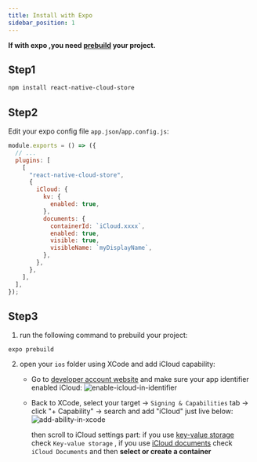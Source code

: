 ```yaml
---
title: Install with Expo
sidebar_position: 1
---
```


**If with expo ,you need [prebuild](https://docs.expo.dev/workflow/expo-cli/#expo-prebuild) your project.**

## Step1
```bash
npm install react-native-cloud-store
```

## Step2
Edit your expo config file `app.json`/`app.config.js`:
```js
module.exports = () => ({
  // ...
  plugins: [
    [
      "react-native-cloud-store",
      {
        iCloud: {
          kv: {
            enabled: true,
          },
          documents: {
            containerId: `iCloud.xxxx`,
            enabled: true,
            visible: true,
            visibleName: `myDisplayName`,
          },
        },
      },
    ],
  ],
});
```

## Step3
1. run the following command to prebuild your project:
  ```shell
  expo prebuild
  ```
2. open your `ios` folder using XCode and add iCloud capability:
   - Go to [developer account website](https://developer.apple.com/account/resources/identifiers/list) and make sure your app identifier enabled iCloud:
     ![enable-icloud-in-identifier](/images/enable-icloud-in-identifier.png)
   - Back to XCode, select your target -> `Signing & Capabilities` tab -> click "+ Capability" -> search and add "iCloud" just live below:
     ![add-ability-in-xcode](/images/add-ability-in-xcode.png)

     then scroll to iCloud settings part: if you use [key-value storage](https://developer.apple.com/documentation/foundation/nsubiquitouskeyvaluestore) check `Key-value storage` , if you use [iCloud documents](https://developer.apple.com/documentation/uikit/documents_data_and_pasteboard/synchronizing_documents_in_the_icloud_environment) check `iCloud Documents` and then **select or create a container**

